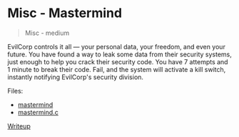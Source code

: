 # Misc - Mastermind

> Misc - medium

EvilCorp controls it all — your personal data, your freedom, and even your future. You have found a way to leak some data from their security systems, just enough to help you crack their security code. You have 7 attempts and 1 minute to break their code. Fail, and the system will activate a kill switch, instantly notifying EvilCorp's security division.

Files:
- [mastermind](src/mastermind)
- [mastermind.c](src/mastermind.c)

[Writeup](writeup/README.md)
